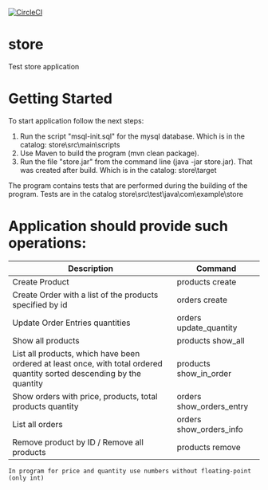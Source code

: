 [![CircleCI](https://circleci.com/gh/KalyniukV/store.svg?style=svg)](https://circleci.com/gh/KalyniukV/store)

# store
Test store application

# Getting Started

To start application follow the next steps:
1. Run the script "msql-init.sql" for the mysql database. Which is in the catalog: store\src\main\scripts
1. Use Maven to build the program (mvn clean package).
1. Run the file "store.jar"  from the command line (java -jar store.jar). That was created after build. Which is in the catalog: store\target

The program contains tests that are performed during the building of the program. Tests are in the catalog store\src\test\java\com\example\store

# Application should provide such operations:

| Description | Command |
| ----------- | ------- |
| Create Product | products create |
| Create Order with a list of the products specified by id | orders create |
| Update Order Entries quantities | orders update_quantity |
| Show all products | products show_all |
| List all products, which have been ordered at least once, with total ordered quantity sorted descending by the quantity | products show_in_order |
| Show orders with price, products, total products quantity | orders show_orders_entry |
| List all orders | orders show_orders_info |
| Remove product by ID / Remove all products | products remove |
   
`In program for price and quantity use numbers without floating-point (only int)`